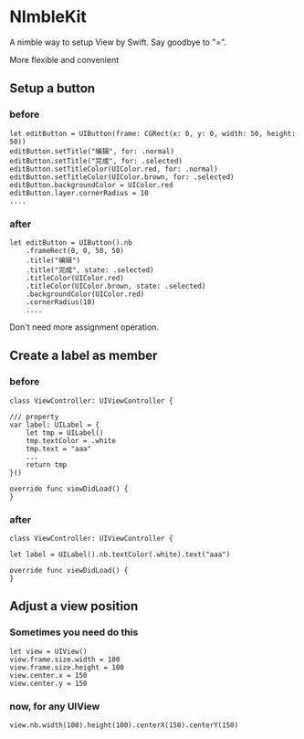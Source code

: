 # NImbleKit
A nimble way to setup View by Swift.  Say goodbye to "=".

More flexible and convenient

## Setup a button
### before

```
let editButton = UIButton(frame: CGRect(x: 0, y: 0, width: 50, height: 50))
editButton.setTitle("编辑", for: .normal)
editButton.setTitle("完成", for: .selected)
editButton.setTitleColor(UIColor.red, for: .normal)
editButton.setTitleColor(UIColor.brown, for: .selected)
editButton.backgroundColor = UIColor.red
editButton.layer.cornerRadius = 10
....
```

### after

```
let editButton = UIButton().nb
	.frameRect(0, 0, 50, 50)
	.title("编辑")
	.title("完成", state: .selected)
	.titleColor(UIColor.red)
	.titleColor(UIColor.brown, state: .selected)
	.backgroundColor(UIColor.red)
	.cornerRadius(10)
	....
```

Don't need more assignment operation.



## Create a label as member

### before

```
class ViewController: UIViewController {

/// property
var label: UILabel = {
    let tmp = UILabel()
    tmp.textColor = .white
    tmp.text = "aaa"
    ...
    return tmp
}()

override func viewDidLoad() {
}
```

### after
```
class ViewController: UIViewController {

let label = UILabel().nb.textColor(.white).text("aaa")

override func viewDidLoad() {
}
```

## Adjust a view position


### Sometimes you need do this

```
let view = UIView()
view.frame.size.width = 100
view.frame.size.height = 100
view.center.x = 150
view.center.y = 150
```

### now, for any UIView

```
view.nb.width(100).height(100).centerX(150).centerY(150)
```
